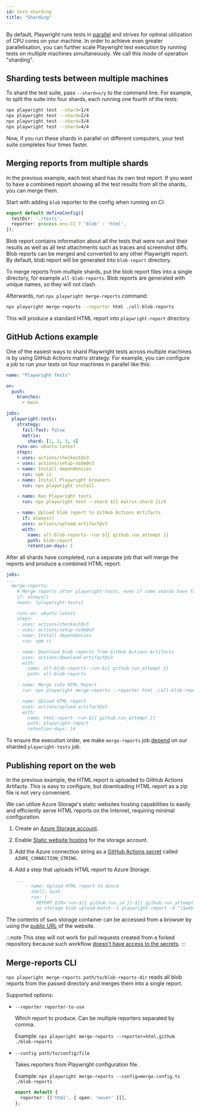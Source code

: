 ```yaml
---
id: test-sharding
title: "Sharding"
---
```


By default, Playwright runs tests in [parallel](/test-parallel.md) and strives for optimal utilization of CPU cores on your machine. In order to achieve even greater parallelisation, you can further scale Playwright test execution by running tests on multiple machines simultaneously. We call this mode of operation "sharding".

## Sharding tests between multiple machines

To shard the test suite, pass `--shard=x/y` to the command line. For example, to split the suite into four shards, each running one fourth of the tests:

```bash
npx playwright test --shard=1/4
npx playwright test --shard=2/4
npx playwright test --shard=3/4
npx playwright test --shard=4/4
```

Now, if you run these shards in parallel on different computers, your test suite completes four times faster.

## Merging reports from multiple shards

In the previous example, each test shard has its own test report. If you want to have a combined report showing all the test results from all the shards, you can merge them.

Start with adding `blob` reporter to the config when running on CI:

```ts title="playwright.config.ts"
export default defineConfig({
  testDir: './tests',
  reporter: process.env.CI ? 'blob' : 'html',
});
```

Blob report contains information about all the tests that were run and their results as well as all test attachments such as traces and screenshot diffs. Blob reports can be merged and converted to any other Playwright report. By default, blob report will be generated into `blob-report` directory.

To merge reports from multiple shards, put the blob report files into a single directory, for example `all-blob-reports`. Blob reports are generated with unique names, so they will not clash.

Afterwards, run `npx playwright merge-reports` command:

```bash
npx playwright merge-reports --reporter html ./all-blob-reports
```

This will produce a standard HTML report into `playwright-report` directory.

## GitHub Actions example

One of the easiest ways to shard Playwright tests across multiple machines is by using GitHub Actions matrix strategy. For example, you can configure a job to run your tests on four machines in parallel like this:

```yaml title=".github/workflows/playwright.yml"
name: "Playwright Tests"

on:
  push:
    branches:
      - main

jobs:
  playwright-tests:
    strategy:
      fail-fast: false
      matrix:
        shard: [1, 2, 3, 4]
    runs-on: ubuntu-latest
    steps:
    - uses: actions/checkout@v3
    - uses: actions/setup-node@v3
    - name: Install dependencies
      run: npm ci
    - name: Install Playwright browsers
      run: npx playwright install

    - name: Run Playwright tests
      run: npx playwright test --shard ${{ matrix.shard }}/4

    - name: Upload blob report to GitHub Actions Artifacts
      if: always()
      uses: actions/upload-artifact@v3
      with:
        name: all-blob-reports--run-${{ github.run_attempt }}
        path: blob-report
        retention-days: 1
```

After all shards have completed, run a separate job that will merge the reports and produce a combined HTML report.

```yaml title=".github/workflows/playwright.yml"
jobs:
...
  merge-reports:
    # Merge reports after playwright-tests, even if some shards have failed
    if: always()
    needs: [playwright-tests]

    runs-on: ubuntu-latest
    steps:
    - uses: actions/checkout@v3
    - uses: actions/setup-node@v3
    - name: Install dependencies
      run: npm ci

    - name: Download blob reports from GitHub Actions Artifacts
      uses: actions/download-artifact@v3
      with:
        name: all-blob-reports--run-${{ github.run_attempt }}
        path: all-blob-reports

    - name: Merge into HTML Report
      run: npx playwright merge-reports --reporter html ./all-blob-reports 

    - name: Upload HTML report
      uses: actions/upload-artifact@v3
      with:
        name: html-report--run-${{ github.run_attempt }}
        path: playwright-report
        retention-days: 14
```

To ensure the execution order, we make `merge-reports` job [depend](https://docs.github.com/en/actions/using-jobs/using-jobs-in-a-workflow#defining-prerequisite-jobs) on our sharded `playwright-tests` job.

## Publishing report on the web

In the previous example, the HTML report is uploaded to GitHub Actions Artifacts. This is easy to configure, but downloading HTML report as a zip file is not very convenient.

We can utilize Azure Storage's static websites hosting capabilities to easily and efficiently serve HTML reports on the Internet, requiring minimal configuration.

1. Create an [Azure Storage account](https://learn.microsoft.com/en-us/azure/storage/common/storage-account-create).
1. Enable [Static website hosting](https://learn.microsoft.com/en-us/azure/storage/blobs/storage-blob-static-website-how-to#enable-static-website-hosting) for the storage account.
1. Add the Azure connection string as a [GitHub Actions secret](https://docs.github.com/en/actions/security-guides/encrypted-secrets#creating-encrypted-secrets-for-a-repository) called `AZURE_CONNECTION_STRING`.
1. Add a step that uploads HTML report to Azure Storage.

    ```yaml
    ...
        - name: Upload HTML report to Azure
          shell: bash
          run: |
            REPORT_DIR='run-${{ github.run_id }}-${{ github.run_attempt }}'
            az storage blob upload-batch -s playwright-report -d "\$web/$REPORT_DIR" --connection-string "${{ secrets.AZURE_CONNECTION_STRING }}"
    ```

The contents of `$web` storage container can be accessed from a browser by using the [public URL](https://learn.microsoft.com/en-us/azure/storage/blobs/storage-blob-static-website-how-to?tabs=azure-portal#portal-find-url) of the website.

:::note
This step will not work for pull requests created from a forked repository because such workflow [doesn't have access to the secrets](https://docs.github.com/en/actions/security-guides/encrypted-secrets#using-encrypted-secrets-in-a-workflow).
:::

## Merge-reports CLI

`npx playwright merge-reports path/to/blob-reports-dir` reads all blob reports from the passed directory and merges them into a single report.

Supported options:
- `--reporter reporter-to-use`

  Which report to produce. Can be multiple reporters separated by comma.

  Example: `npx playwright merge-reports --reporter=html,github ./blob-reports`

- `--config path/to/config/file`

  Takes reporters from Playwright configuration file.

  Example: `npx playwright merge-reports --config=merge.config.ts ./blob-reports`

  ```ts title="merge.config.ts"
  export default {
    reporter: [['html', { open: 'never' }]],
  };
  ```
